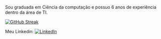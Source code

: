 Sou graduada em Ciência da computação e possuo 6 anos de experiência dentro da área de TI.

[![GitHub Streak](https://streak-stats.demolab.com/?user=karinaerikads&theme=bear&background=000&border=30A3DC&dates=FFF)](https://git.io/streak-stats)

Meu Linkedin:
[![LinkedIn](https://img.shields.io/badge/LinkedIn-0077B5?style=for-the-badge&logo=linkedin&logoColor=white)](https://www.linkedin.com/in/karinaerikads/)
